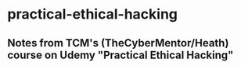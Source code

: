 # practical-ethical-hacking
## Notes from TCM's (TheCyberMentor/Heath) course on Udemy "Practical Ethical Hacking" 
